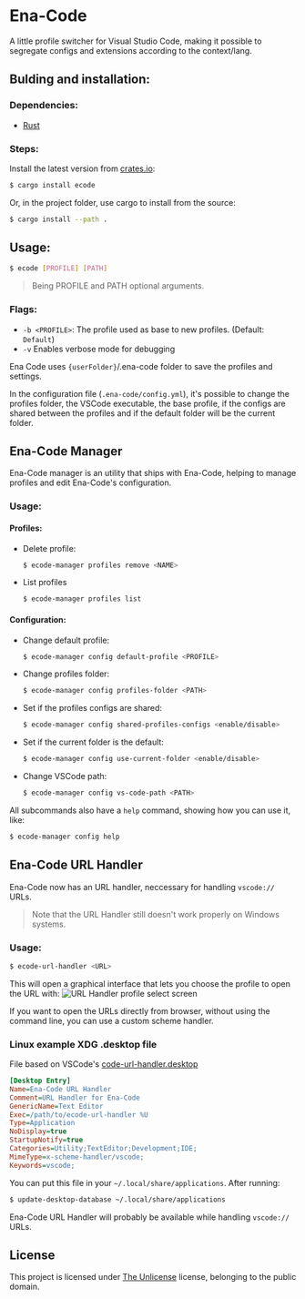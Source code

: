 # Ena-Code

A little profile switcher for Visual Studio Code, making it possible to segregate configs and extensions according to the context/lang.

## Bulding and installation:

### Dependencies:
- [Rust](https://www.rust-lang.org/)

### Steps:
Install the latest version from [crates.io](https://crates.io/crates/ecode):
```sh
$ cargo install ecode
```

Or, in the project folder, use cargo to install from the source:
```sh
$ cargo install --path .
```

## Usage:
```sh
$ ecode [PROFILE] [PATH]
```
> Being PROFILE and PATH optional arguments.

### Flags:
- `-b <PROFILE>`:
    The profile used as base to new profiles. (Default: `Default`)
- `-v`
    Enables verbose mode for debugging

Ena Code uses `{userFolder}`/.ena-code folder to save the profiles and settings.

In the configuration file (`.ena-code/config.yml`), it's possible to change the profiles folder, the VSCode executable, the base profile, if the configs are shared between the profiles and if the default folder will be the current folder.

## Ena-Code Manager
Ena-Code manager is an utility that ships with Ena-Code, helping to manage profiles and edit Ena-Code's configuration.

### Usage:

#### Profiles:
- Delete profile:
    ```sh
    $ ecode-manager profiles remove <NAME>
    ```
- List profiles
    ```sh
    $ ecode-manager profiles list
    ```

#### Configuration:
- Change default profile:
    ```sh
    $ ecode-manager config default-profile <PROFILE>
    ```
- Change profiles folder:
    ```sh
    $ ecode-manager config profiles-folder <PATH>
    ```
- Set if the profiles configs are shared:
    ```sh
    $ ecode-manager config shared-profiles-configs <enable/disable>
    ```
- Set if the current folder is the default:
    ```sh
    $ ecode-manager config use-current-folder <enable/disable>
    ```
- Change VSCode path:
    ```sh
    $ ecode-manager config vs-code-path <PATH>
    ```

All subcommands also have a `help` command, showing how you can use it, like:
```sh
$ ecode-manager config help
```

## Ena-Code URL Handler
Ena-Code now has an URL handler, neccessary for handling `vscode://` URLs.

> Note that the URL Handler still doesn't work properly on Windows systems.

### Usage:
```sh
$ ecode-url-handler <URL>
```

This will open a graphical interface that lets you choose the profile to open the URL with:
![URL Handler profile select screen](https://i.imgur.com/wkWPbWY.png)

If you want to open the URLs directly from browser, without using the command line, you can use a custom scheme handler.

### Linux example XDG .desktop file
File based on VSCode's [code-url-handler.desktop](https://github.com/microsoft/vscode/blob/main/resources/linux/code-url-handler.desktop)
```ini
[Desktop Entry]
Name=Ena-Code URL Handler
Comment=URL Handler for Ena-Code
GenericName=Text Editor
Exec=/path/to/ecode-url-handler %U
Type=Application
NoDisplay=true
StartupNotify=true
Categories=Utility;TextEditor;Development;IDE;
MimeType=x-scheme-handler/vscode;
Keywords=vscode;
```

You can put this file in your `~/.local/share/applications`. After running:
```sh
$ update-desktop-database ~/.local/share/applications
```
Ena-Code URL Handler will probably be available while handling `vscode://` URLs.

## License
This project is licensed under [The Unlicense](https://unlicense.org/) license, belonging to the public domain.
